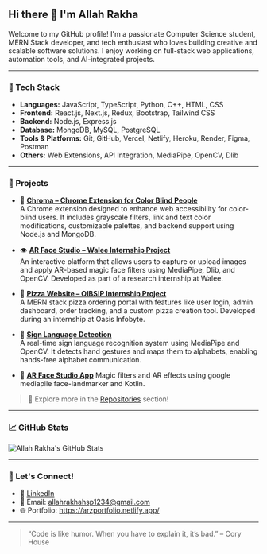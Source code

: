 ## Hi there 👋 I'm Allah Rakha

Welcome to my GitHub profile! I'm a passionate Computer Science student, MERN Stack developer, and tech enthusiast who loves building creative and scalable software solutions. I enjoy working on full-stack web applications, automation tools, and AI-integrated projects.

---

### 🔧 Tech Stack
- **Languages:** JavaScript, TypeScript, Python, C++, HTML, CSS
- **Frontend:** React.js, Next.js, Redux, Bootstrap, Tailwind CSS
- **Backend:** Node.js, Express.js
- **Database:** MongoDB, MySQL, PostgreSQL
- **Tools & Platforms:** Git, GitHub, Vercel, Netlify, Heroku, Render, Figma, Postman
- **Others:** Web Extensions, API Integration, MediaPipe, OpenCV, Dlib

---

### 🚀 Projects

- 🧩 [**Chroma – Chrome Extension for Color Blind People**](https://github.com/Chroma-Extension-For-ColorBlind-People/Chroma)  
  A Chrome extension designed to enhance web accessibility for color-blind users. It includes grayscale filters, link and text color modifications, customizable palettes, and backend support using Node.js and MongoDB.

- 👁️ [**AR Face Studio – Walee Internship Project**](https://github.com/AllahRakha1234/ARFaceStudio-Website-Walee)  
  An interactive platform that allows users to capture or upload images and apply AR-based magic face filters using MediaPipe, Dlib, and OpenCV. Developed as part of a research internship at Walee.

- 🍕 [**Pizza Website – OIBSIP Internship Project**](https://github.com/AllahRakha1234/Pizza-Website-OIBSIP)  
  A MERN stack pizza ordering portal with features like user login, admin dashboard, order tracking, and a custom pizza creation tool. Developed during an internship at Oasis Infobyte.

- 🤟 [**Sign Language Detection**](https://github.com/AllahRakha1234/Sign-Language-Detection)  
  A real-time sign language recognition system using MediaPipe and OpenCV. It detects hand gestures and maps them to alphabets, enabling hands-free alphabet communication.

- 🎨 **[AR Face Studio App](https://github.com/AllahRakha1234/Walee-AR-Studio-Android)**
  Magic filters and AR effects using google mediapile face-landmarker and Kotlin.
  
> 📌 Explore more in the [Repositories](https://github.com/AllahRakha1234?tab=repositories) section!

---

### 📈 GitHub Stats

![Allah Rakha's GitHub Stats](https://github-readme-stats.vercel.app/api?username=AllahRakha1234&show_icons=true&theme=radical)


---

### 🤝 Let's Connect!
- 💼 [LinkedIn](https://www.linkedin.com/in/allah-rakha-z-a88b74233/)
- 📧 Email: allahrakhahsp1234@gmail.com
- 🌐 Portfolio: https://arzportfolio.netlify.app/

---

> “Code is like humor. When you have to explain it, it’s bad.” – Cory House
